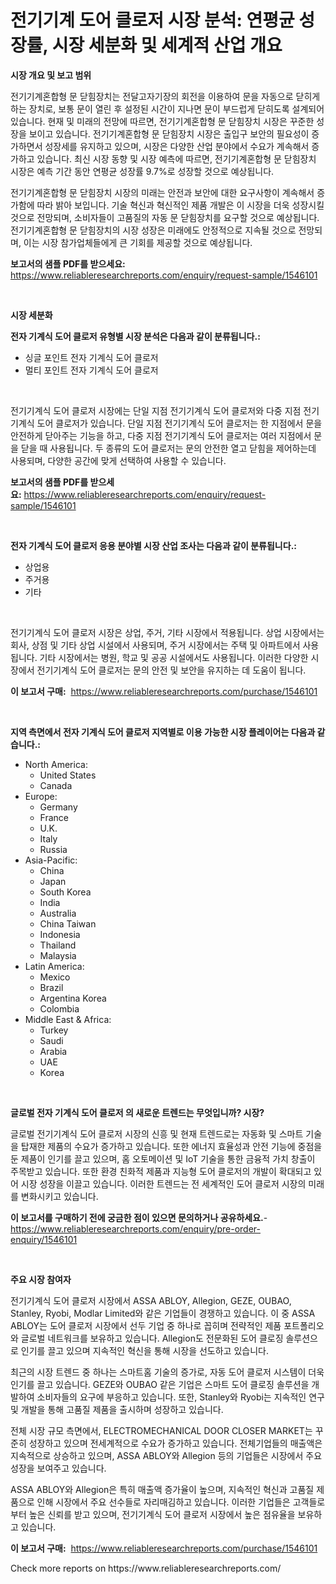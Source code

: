 <p><h1>전기기계 도어 클로저 시장 분석: 연평균 성장률, 시장 세분화 및 세계적 산업 개요</h1></p><p><strong>시장 개요 및 보고 범위</strong></p>
<p><p>전기기계혼합형 문 닫힘장치는 전달고자기장의 회전을 이용하여 문을 자동으로 닫히게 하는 장치로, 보통 문이 열린 후 설정된 시간이 지나면 문이 부드럽게 닫히도록 설계되어 있습니다. 현재 및 미래의 전망에 따르면, 전기기계혼합형 문 닫힘장치 시장은 꾸준한 성장을 보이고 있습니다. 전기기계혼합형 문 닫힘장치 시장은 출입구 보안의 필요성이 증가하면서 성장세를 유지하고 있으며, 시장은 다양한 산업 분야에서 수요가 계속해서 증가하고 있습니다. 최신 시장 동향 및 시장 예측에 따르면, 전기기계혼합형 문 닫힘장치 시장은 예측 기간 동안 연평균 성장률 9.7%로 성장할 것으로 예상됩니다. </p><p>전기기계혼합형 문 닫힘장치 시장의 미래는 안전과 보안에 대한 요구사항이 계속해서 증가함에 따라 밝아 보입니다. 기술 혁신과 혁신적인 제품 개발은 이 시장을 더욱 성장시킬 것으로 전망되며, 소비자들이 고품질의 자동 문 닫힘장치를 요구할 것으로 예상됩니다. 전기기계혼합형 문 닫힘장치의 시장 성장은 미래에도 안정적으로 지속될 것으로 전망되며, 이는 시장 참가업체들에게 큰 기회를 제공할 것으로 예상됩니다.</p></p>
<p><strong>보고서의 샘플 PDF를 받으세요:</strong> <a href="https://www.reliableresearchreports.com/enquiry/request-sample/1546101">https://www.reliableresearchreports.com/enquiry/request-sample/1546101</a></p>
<p>&nbsp;</p>
<p><strong>시장 세분화</strong></p>
<p><strong>전자 기계식 도어 클로저 유형별 시장 분석은 다음과 같이 분류됩니다.:</strong></p>
<p><ul><li>싱글 포인트 전자 기계식 도어 클로저</li><li>멀티 포인트 전자 기계식 도어 클로저</li></ul></p>
<p>&nbsp;</p>
<p><p>전기기계식 도어 클로저 시장에는 단일 지점 전기기계식 도어 클로저와 다중 지점 전기기계식 도어 클로저가 있습니다. 단일 지점 전기기계식 도어 클로저는 한 지점에서 문을 안전하게 닫아주는 기능을 하고, 다중 지점 전기기계식 도어 클로저는 여러 지점에서 문을 닫을 때 사용됩니다. 두 종류의 도어 클로저는 문의 안전한 열고 닫힘을 제어하는데 사용되며, 다양한 공간에 맞게 선택하여 사용할 수 있습니다.</p></p>
<p><strong>보고서의 샘플 PDF를 받으세요:</strong>&nbsp;<a href="https://www.reliableresearchreports.com/enquiry/request-sample/1546101">https://www.reliableresearchreports.com/enquiry/request-sample/1546101</a></p>
<p>&nbsp;</p>
<p><strong> 전자 기계식 도어 클로저 응용 분야별 시장 산업 조사는 다음과 같이 분류됩니다.:</strong></p>
<p><ul><li>상업용</li><li>주거용</li><li>기타</li></ul></p>
<p>&nbsp;</p>
<p><p>전기기계식 도어 클로저 시장은 상업, 주거, 기타 시장에서 적용됩니다. 상업 시장에서는 회사, 상점 및 기타 상업 시설에서 사용되며, 주거 시장에서는 주택 및 아파트에서 사용됩니다. 기타 시장에서는 병원, 학교 및 공공 시설에서도 사용됩니다. 이러한 다양한 시장에서 전기기계식 도어 클로저는 문의 안전 및 보안을 유지하는 데 도움이 됩니다.</p></p>
<p><strong>이 보고서 구매:</strong>&nbsp; <a href="https://www.reliableresearchreports.com/purchase/1546101">https://www.reliableresearchreports.com/purchase/1546101</a></p>
<p>&nbsp;</p>
<p><strong>지역 측면에서 전자 기계식 도어 클로저 지역별로 이용 가능한 시장 플레이어는 다음과 같습니다.:</strong></p>
<p><ul>
    <li>
        North America:
        <ul>
            <li>United States</li>
            <li>Canada</li>
        </ul>
    </li>
    <li>
        Europe:
        <ul>
            <li>Germany</li>
            <li>France</li>
            <li>U.K.</li>
            <li>Italy</li>
            <li>Russia</li>
        </ul>
    </li>
    <li>
        Asia-Pacific:
        <ul>
            <li>China</li>
            <li>Japan</li>
            <li>South Korea</li>
            <li>India</li>
            <li>Australia</li>
            <li>China Taiwan</li>
            <li>Indonesia</li>
            <li>Thailand</li>
            <li>Malaysia</li>
        </ul>
    </li>
    <li>
        Latin America:
        <ul>
            <li>Mexico</li>
            <li>Brazil</li>
            <li>Argentina Korea</li>
            <li>Colombia</li>
        </ul>
    </li>
    <li>
        Middle East & Africa:
        <ul>
            <li>Turkey</li>
            <li>Saudi</li>
            <li>Arabia</li>
            <li>UAE</li>
            <li>Korea</li>
        </ul>
    </li>
    </ul></p>
<p>&nbsp;</p>
<p><strong>글로벌 전자 기계식 도어 클로저 의 새로운 트렌드는 무엇입니까? 시장?</strong></p>
<p><p>글로벌 전기기계식 도어 클로저 시장의 신흥 및 현재 트렌드로는 자동화 및 스마트 기술을 탑재한 제품의 수요가 증가하고 있습니다. 또한 에너지 효율성과 안전 기능에 중점을 둔 제품이 인기를 끌고 있으며, 홈 오토메이션 및 IoT 기술을 통한 금융적 가치 창출이 주목받고 있습니다. 또한 환경 친화적 제품과 지능형 도어 클로저의 개발이 확대되고 있어 시장 성장을 이끌고 있습니다. 이러한 트렌드는 전 세계적인 도어 클로저 시장의 미래를 변화시키고 있습니다.</p></p>
<p><strong>이 보고서를 구매하기 전에 궁금한 점이 있으면 문의하거나 공유하세요.</strong>- <a href="https://www.reliableresearchreports.com/enquiry/pre-order-enquiry/1546101">https://www.reliableresearchreports.com/enquiry/pre-order-enquiry/1546101</a></p>
<p>&nbsp;</p>
<p><strong>주요 시장 참여자</strong></p>
<p><p>전기기계식 도어 클로저 시장에서 ASSA ABLOY, Allegion, GEZE, OUBAO, Stanley, Ryobi, Modlar Limited와 같은 기업들이 경쟁하고 있습니다. 이 중 ASSA ABLOY는 도어 클로저 시장에서 선두 기업 중 하나로 꼽히며 전략적인 제품 포트폴리오와 글로벌 네트워크를 보유하고 있습니다. Allegion도 전문화된 도어 클로징 솔루션으로 인기를 끌고 있으며 지속적인 혁신을 통해 시장을 선도하고 있습니다.</p><p>최근의 시장 트렌드 중 하나는 스마트홈 기술의 증가로, 자동 도어 클로저 시스템이 더욱 인기를 끌고 있습니다. GEZE와 OUBAO 같은 기업은 스마트 도어 클로징 솔루션을 개발하여 소비자들의 요구에 부응하고 있습니다. 또한, Stanley와 Ryobi는 지속적인 연구 및 개발을 통해 고품질 제품을 출시하며 성장하고 있습니다.</p><p>전체 시장 규모 측면에서, ELECTROMECHANICAL DOOR CLOSER MARKET는 꾸준히 성장하고 있으며 전세계적으로 수요가 증가하고 있습니다. 전체기업들의 매출액은 지속적으로 상승하고 있으며, ASSA ABLOY와 Allegion 등의 기업들은 시장에서 주요 성장을 보여주고 있습니다.</p><p>ASSA ABLOY와 Allegion은 특히 매출액 증가율이 높으며, 지속적인 혁신과 고품질 제품으로 인해 시장에서 주요 선수들로 자리매김하고 있습니다. 이러한 기업들은 고객들로부터 높은 신뢰를 받고 있으며, 전기기계식 도어 클로저 시장에서 높은 점유율을 보유하고 있습니다.</p></p>
<p><strong>이 보고서 구매:</strong>&nbsp;&nbsp;<a href="https://www.reliableresearchreports.com/purchase/1546101">https://www.reliableresearchreports.com/purchase/1546101</a></p>
<p>Check more reports on https://www.reliableresearchreports.com/</p>
